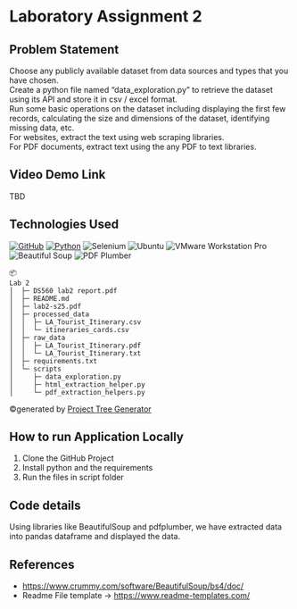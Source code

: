 # Laboratory Assignment 2


## Problem Statement 
Choose any publicly available dataset from data sources and types that you have chosen.  
Create a python file named “data_exploration.py” to retrieve the dataset using its API and 
store it in csv / excel format.  
Run some basic operations on the dataset including displaying the first few records, 
calculating the size and dimensions of the dataset, identifying missing data, etc.  
For websites, extract the text using web scraping libraries.  
For PDF documents, extract text using the any PDF to text libraries.   

## Video Demo Link
  TBD

## Technologies Used
[![GitHub](https://img.shields.io/badge/GitHub-100000?style=for-the-badge&logo=github&logoColor=white)](https://github.com/)
[![Python](https://img.shields.io/badge/Python-FFD43B?style=for-the-badge&logo=python&logoColor=blue)](https://www.python.org/)
![Selenium](https://img.shields.io/badge/Selenium-43B02A?style=for-the-badge&logo=selenium&logoColor=white)
![Ubuntu](https://img.shields.io/badge/Ubuntu-E95420?style=for-the-badge&logo=ubuntu&logoColor=white)
![VMware Workstation Pro](https://img.shields.io/badge/VMware_Workstation_Pro-607078?style=for-the-badge&logo=vmware&logoColor=white)
![Beautiful Soup](https://img.shields.io/badge/Beautiful_Soup-004B87?style=for-the-badge&logo=python&logoColor=white)
![PDF Plumber](https://img.shields.io/badge/pdf_plumber-FF00A1?style=for-the-badge&logo=python&logoColor=white)
```
📦  
Lab 2
│  ├─ DS560 lab2 report.pdf
│  ├─ README.md
│  ├─ lab2-s25.pdf
│  ├─ processed_data
│  │  ├─ LA_Tourist_Itinerary.csv
│  │  └─ itineraries_cards.csv
│  ├─ raw_data
│  │  ├─ LA_Tourist_Itinerary.pdf
│  │  └─ LA_Tourist_Itinerary.txt
│  ├─ requirements.txt
│  └─ scripts
│     ├─ data_exploration.py
│     ├─ html_extraction_helper.py
│     └─ pdf_extraction_helpers.py

```
©generated by [Project Tree Generator](https://woochanleee.github.io/project-tree-generator)



## How to run Application Locally
1. Clone the GitHub Project
2. Install python and the requirements
3. Run the files in script folder

## Code details
Using libraries like BeautifulSoup and pdfplumber, we have extracted data into pandas dataframe and displayed the data.

## References

- https://www.crummy.com/software/BeautifulSoup/bs4/doc/
- Readme File template -> https://www.readme-templates.com/
